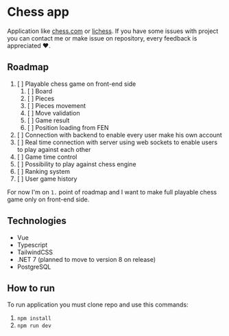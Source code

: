 # Chess app

Application like [chess.com](https://www.chess.com/) or [lichess](https://lichess.org/). If you have some issues with project you can contact me or make issue on repository, every feedback is appreciated ❤️.

## Roadmap

1. [ ] Playable chess game on front-end side
   1. [ ] Board
   2. [ ] Pieces
   3. [ ] Pieces movement
   4. [ ] Move validation
   5. [ ] Game result
   6. [ ] Position loading from FEN
2. [ ] Connection with backend to enable every user make his own account
3. [ ] Real time connection with server using web sockets to enable users to play against each other
4. [ ] Game time control
5. [ ] Possibility to play against chess engine
6. [ ] Ranking system
7. [ ] User game history

For now I'm on `1.` point of roadmap and I want to make full playable chess game only on front-end side.

## Technologies

- Vue
- Typescript
- TailwindCSS
- .NET 7 (planned to move to version 8 on release)
- PostgreSQL

## How to run

To run application you must clone repo and use this commands:

1. `npm install`
2. `npm run dev`
